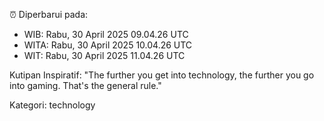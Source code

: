 ⏰ Diperbarui pada:
- WIB: Rabu, 30 April 2025 09.04.26 UTC
- WITA: Rabu, 30 April 2025 10.04.26 UTC
- WIT: Rabu, 30 April 2025 11.04.26 UTC

Kutipan Inspiratif:
"The further you get into technology, the further you go into gaming. That's the general rule."


Kategori: technology

